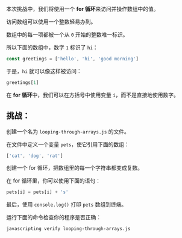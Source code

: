 本次挑战中，我们将使用一个 **for 循环**来访问并操作数组中的值。

访问数组可以使用一个整数轻易办到。

数组中的每一项都被一个从 `0` 开始的整数唯一标识。

所以下面的数组中，数字 `1` 标识了 `hi`：

```js
const greetings = ['hello', 'hi', 'good morning']
```

于是，`hi` 就可以像这样被访问：

```js
greetings[1]
```

在 **for 循环**中，我们可以在方括号中使用变量 `i`，而不是直接地使用数字。

## 挑战：

创建一个名为 `looping-through-arrays.js` 的文件。

在文件中定义一个变量 `pets`，使它引用下面的数组：

```js
['cat', 'dog', 'rat']
```

创建一个 for 循环，把数组里的每一个字符串都变成复数。

在 for 循环里，你可以使用下面的语句：

```js
pets[i] = pets[i] + 's'
```

最后，使用 `console.log()` 打印 `pets` 数组到终端。

运行下面的命令检查你的程序是否正确：

```bash
javascripting verify looping-through-arrays.js
```
